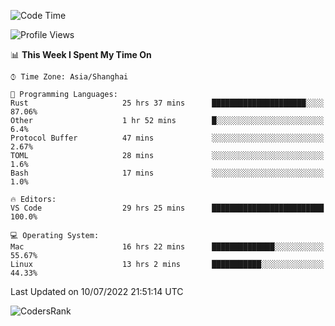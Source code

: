 <!--START_SECTION:waka-->
![Code Time](http://img.shields.io/badge/Code%20Time-1%2C484%20hrs%202%20mins-blue)

![Profile Views](http://img.shields.io/badge/Profile%20Views-16-blue)

📊 **This Week I Spent My Time On** 

```text
⌚︎ Time Zone: Asia/Shanghai

💬 Programming Languages: 
Rust                     25 hrs 37 mins      █████████████████████░░░░   87.06% 
Other                    1 hr 52 mins        █░░░░░░░░░░░░░░░░░░░░░░░░   6.4% 
Protocol Buffer          47 mins             ░░░░░░░░░░░░░░░░░░░░░░░░░   2.67% 
TOML                     28 mins             ░░░░░░░░░░░░░░░░░░░░░░░░░   1.6% 
Bash                     17 mins             ░░░░░░░░░░░░░░░░░░░░░░░░░   1.0%

🔥 Editors: 
VS Code                  29 hrs 25 mins      █████████████████████████   100.0%

💻 Operating System: 
Mac                      16 hrs 22 mins      ██████████████░░░░░░░░░░░   55.67% 
Linux                    13 hrs 2 mins       ███████████░░░░░░░░░░░░░░   44.33%

```


 Last Updated on 10/07/2022 21:51:14 UTC
<!--END_SECTION:waka-->

![CodersRank](https://cr-skills-chart-widget.azurewebsites.net/api/api?username=BugenZhao&padding=16&tooltip=true&branding=false&sort-by-score=true&skills=Rust%2C%20Swift%2C%20C%2C%20TypeScript%2C%20Java%2C%20Go%2C%20Dart%2C%20C%2B%2B%2C%20Python%2C%20Assembly%2C%20Shell%2C%20Kotlin)
